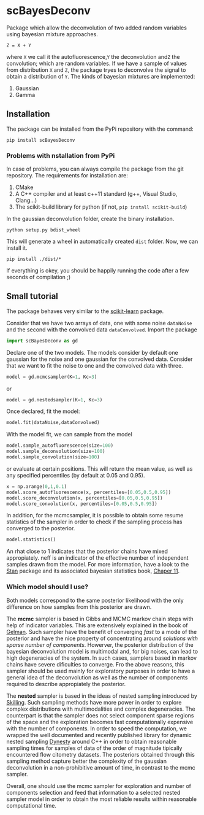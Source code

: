 # scBayesDeconv

Package which allow the deconvolution of two added random variables using bayesian mixture approaches.

```
Z = X + Y
```

where `X` we call it the autofluorescence,`Y` the deconvolution and`Z` the convolution; which are random variables. If we have a sample of values from distribution `X` and `Z`, the package tryes to deconvolve the signal to obtain a distribution of `Y`. The kinds of bayesian mixtures are implemented:

1. Gaussian
2. Gamma

## Installation

The package can be installed from the PyPi repository with the command:

```shell
pip install scBayesDeconv
```

### Problems with nstallation from PyPi
In case of problems, you can always compile the package from the git repository. The requirements for installation are:
 1. CMake
 2. A C++ compiler and at least c++11 standard (g++, Visual Studio, Clang...)
 3. The scikit-build library for python (if not, `pip install scikit-build`)

In the gaussian deconvolution folder, create the binary installation.

```shell
python setup.py bdist_wheel
```

This will generate a wheel in automatically created `dist` folder. Now, we can install it.

```shell
pip install ./dist/*
```

If everything is okey, you should be happily running the code after a few seconds of compilation ;)

## Small tutorial

The package behaves very similar to the [scikit-learn](https://scikit-learn.org/) package.

Consider that we have two arrays of data, one with some noise `dataNoise` and the second with the convolved data `dataConvolved`.
Import the package

```python
import scBayesDeconv as gd
```

Declare one of the two models. The models consider by default one gaussian for the noise and one gaussian for the convolved data. Consider that we want to fit the noise to one and the convolved data with three.

```python
model = gd.mcmcsampler(K=1, Kc=3)
```
or

```python
model = gd.nestedsampler(K=1, Kc=3)
```

Once declared, fit the model:

```python
model.fit(dataNoise,dataConvolved)
```

With the model fit, we can sample from the model

```python
model.sample_autofluorescence(size=100)
model.sample_deconvolution(size=100)
model.sample_convolution(size=100)
```

or evaluate at certain positions. This will return the mean value, as well as any specified percentiles (by default at 0.05 and 0.95).

```python
x = np.arange(0,1,0.1)
model.score_autofluorescence(x, percentiles=[0.05,0.5,0.95])
model.score_deconvolution(x, percentiles=[0.05,0.5,0.95])
model.score_convolution(x, percentiles=[0.05,0.5,0.95])
```

In addition, for the mcmcsampler, it is possible to obtain some resume statistics of the sampler in order to check if the sampling process has converged to the posterior.

```python
model.statistics()
```

An rhat close to 1 indicates that the posterior chains have mixed appropiately. neff is an indicator of the effective number of independent samples drawn from the model. For more information, have a look to the [Stan](https://mc-stan.org/) package and its associated bayesian statistics book, [Chaper 11](http://www.stat.columbia.edu/~gelman/book/).

### Which model should I use?

Both models correspond to the same posterior likelihood with the only difference on how samples from this posterior are drawn. 

The **mcmc** sampler is based in Gibbs and MCMC markov chain steps with help of indicator variables. This are extensively explained in the book of [Gelman](http://www.stat.columbia.edu/~gelman/book/). Such sampler have the benefit of converging *fast* to a mode of the posterior and have the nice property of concentrating around *solutions with sparse number of components*. Howerver, the posterior distribution of the bayesian deconvolution model is multimodal and, for big noises, can lead to high degeneracies of the system. In such cases, samplers based in markov chains have severe dificulties to converge. Fro the above reasons, this sampler should be used mainly for exploratory purposes in order to have a general idea of the deconvolution as well as the number of components required to describe appropiately the posterior.

The **nested** sampler is based in the ideas of nested sampling introduced by [Skilling](https://projecteuclid.org/euclid.ba/1340370944). Such sampling methods have more power in order to explore complex distributions with multimodalities and complex degeneracies. The counterpart is that the sampler does not select component sparse regions of the space and the exploration becomes fast computationally expensive with the number of components. In order to speed the computation, we wrapped the well documented and recently published library for dynamic nested sampling [Dynesty](https://dynesty.readthedocs.io/en/latest/) around C++ in order to obtain reasonable sampling times for samples of data of the order of magnitude tipically encountered flow citometry datasets. The posteriors obtained through this sampling method capture better the complexity of the gaussian deconvolution in a non-prohibitive amount of time, in contrast to the mcmc sampler.

Overall, one should use the mcmc sampler for exploration and number of components selection and feed that information to a selected nested sampler model in order to obtain the most reliable results within reasonable computational time.
